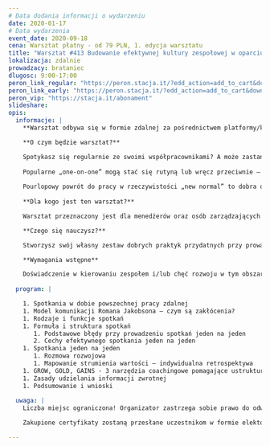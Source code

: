 ```yaml
---
# Data dodania informacji o wydarzeniu
date: 2020-01-17
# Data wydarzenia
event_date: 2020-09-18
cena: Warsztat płatny - od 79 PLN, 1. edycja warsztatu
title: "Warsztat #413 Budowanie efektywnej kultury zespołowej w oparciu o Team Canvas"
lokalizacja: zdalnie
prowadzacy: brataniec
dlugosc: 9:00-17:00
peron_link_regular: "https://peron.stacja.it/?edd_action=add_to_cart&download_id=2772&edd_options[price_id]=1"
peron_link_early: "https://peron.stacja.it/?edd_action=add_to_cart&download_id=2772&edd_options[price_id]=2"
peron_vip: "https://stacja.it/abonament"
slideshare:
opis:
  informacje: |
    **Warsztat odbywa się w formie zdalnej za pośrednictwem platformy/komunikatora online, z wykorzystaniem dźwięku, obrazu z kamery, udostępniania ekranu komputera prowadzącego i uczestników.** 

    **O czym będzie warsztat?** 

    Spotykasz się regularnie ze swoimi współpracownikami? A może zastanawiasz się, czy spotkania indywidualne mają sens, zwłaszcza, że większość z nas pracuje zdalnie? O czym rozmawiać? 
    
    Popularne „one-on-one” mogą stać się rutyną lub wręcz przeciwnie – służyć budowaniu relacji, wzajemnego zaufania i wspierać rozwój. Jak wykorzystać ten czas, aby przynosił wartość obu stronom?
    
    Pourlopowy powrót do pracy w rzeczywistości „new normal” to dobra okazja, by pochylić się nad tematem indywidualnych spotkań z pracownikami, zrewidować dotychczasowe zasady i wprowadzić nowe
    
    **Dla kogo jest ten warsztat?**

    Warsztat przeznaczony jest dla menedżerów oraz osób zarządzających zespołami, które chcą nie tylko monitorować postęp pracy, ale przede wszystkim budować ze współpracownikami relacje oparte na wzajemnym zaufaniu, wspierać ich w rozwoju i usamodzielniać.

    **Czego się nauczysz?**

    Stworzysz swój własny zestaw dobrych praktyk przydatnych przy prowadzeniu spotkań 1:1. Dowiesz się, jak prowadzić rozmowę rozwojową oraz indywidualną retrospektywę. Poznasz też trzy narzędzia coachingowe, które pomagają ustrukturyzować rozmowę rozwojową z pracownikiem.

    **Wymagania wstępne**

    Doświadczenie w kierowaniu zespołem i/lub chęć rozwoju w tym obszarze.
    
  program: |

    1. Spotkania w dobie powszechnej pracy zdalnej
    1. Model komunikacji Romana Jakobsona – czym są zakłócenia?
    1. Rodzaje i funkcje spotkań
    1. Formuła i struktura spotkań
       1. Podstawowe błędy przy prowadzeniu spotkań jeden na jeden
       2. Cechy efektywnego spotkania jeden na jeden   
    1. Spotkania jeden na jeden
       1. Rozmowa rozwojowa
       1. Mapowanie strumienia wartości – indywidualna retrospektywa
    1. GROW, GOLD, GAINS - 3 narzędzia coachingowe pomagające ustrukturyzować rozmowę
    1. Zasady udzielania informacji zwrotnej
    1. Podsumowanie i wnioski
    
  uwaga: |
    Liczba miejsc ograniczona! Organizator zastrzega sobie prawo do odwołania wydarzenia w przypadku niezgłoszenia się minimalnej liczby uczestników.

    Zakupione certyfikaty zostaną przesłane uczestnikom w formie elektoronicznej po warsztacie. Jeśli chcesz otrzymać zakupiony certyfikat w formie papierowej, zgłoś to mailowo na adres kontakt@stacja.it. 

---
```

